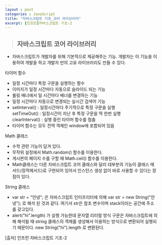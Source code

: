 ```yaml
---
layout : post
categories : JavaScript
title: "자바스크립트 기초_코어 라이브러리"
excerpt: [인프런]자바스크립트 기초-2
---
```


> ## 자바스크립트 코어 라이브러리
- 자바스크립트가 개발자를 위해 기본적으로 제공해주는 기능. 개발자는 이 기능을 이용하여 개발을 하고 개발자 만의 고유 라이브러리도 만들 수 있다.

타이머 함수
- 일정 시간마다 특정 구문을 실행하는 함수
- 이미지가 일정 시간마다 자동으로 슬라이드 되는 기능
- 롤링 배너에서 일 시간마다 배너를 변경하는 기능
- 일정 시간마다 자동으로 변경되는 실시간 검색어 기능
- setInterval() : 일정시간마다 주기적으로 특정 구문을 실행  
  setTimeOut() : 일정시간이 지난 후 특정 구문을 딱 한번 실행  
  clearInterval() : 실행 중인 타이머 함수를 멈춤  
- 타이머 함수는 모두 전역 객체인 window에 포함되어 있음
  
Math  클래스
- 수학 관련 기능이 담겨 있다.
- 무작위 설정에서 Math.random() 함수를 이용한다.
- 게시판의 페이지 수를 구할 때 Math.ceil() 함수를 이용한다.
- Math클래스는 다른 자바스크립트 코어 클래스와 달리 대부분의 기능이 클래스 메서드(정적메서드)로 구현되어 있어서 인스턴스 생성 없이 바로 사용할 수 있다는 장점이 있다.

String 클래스
- var str = "안녕"; 은 자바스크립트 인터프리터에 의해 var str = new String("안녕"); 로 해석 된 것과 같다. 여기서 str은 참조 변수이며 stack이라는 공간에 주소를 갖고있다. 
- alert("hi".length) 가 실행 가능한데 문자열 리터럴 방식 구문은 자바스크립트에 의해 해석될 때 string 클래스의 객체를 생성해서 이용하는 방식으로 변환되어 실행되기 때문이다. new String("hi").length 로 변환된다.



[출처] 인프런 자바스크립트 기초-2
